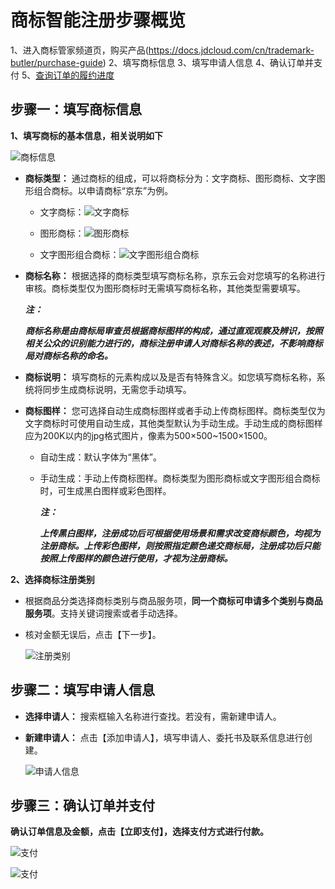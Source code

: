 # 商标智能注册步骤概览

1、进入商标管家频道页，购买产品(https://docs.jdcloud.com/cn/trademark-butler/purchase-guide)
2、填写商标信息
3、填写申请人信息
4、确认订单并支付
5、[查询订单的履约进度](https://docs.jdcloud.com/cn/trademark-butler/view-guide)



## 步骤一：填写商标信息

**1、填写商标的基本信息，相关说明如下**

![商标信息](https://static-ftcms.jd.com/p/files/637dd0d676c2a10453e2508a.png)

- **商标类型：** 通过商标的组成，可以将商标分为：文字商标、图形商标、文字图形组合商标。以申请商标“京东”为例。

   -   文字商标：![文字商标](https://static-ftcms.jd.com/p/files/637dd388e1fec54ed5df7b30.png)
 
   -   图形商标：![图形商标](https://static-ftcms.jd.com/p/files/637dd399f5229c4edbfa6380.png)

   -   文字图形组合商标：![文字图形组合商标](https://static-ftcms.jd.com/p/files/637dd3a5f5229c4edbfa6381.png)


- **商标名称：** 根据选择的商标类型填写商标名称，京东云会对您填写的名称进行审核。商标类型仅为图形商标时无需填写商标名称，其他类型需要填写。

   ***注：***
   
   ***商标名称是由商标局审查员根据商标图样的构成，通过直观观察及辨识，按照相关公众的识别能力进行的，商标注册申请人对商标名称的表述，不影响商标局对商标名称的命名。***

- **商标说明：** 填写商标的元素构成以及是否有特殊含义。如您填写商标名称，系统将同步生成商标说明，无需您手动填写。

- **商标图样：** 您可选择自动生成商标图样或者手动上传商标图样。商标类型仅为文字商标时可使用自动生成，其他类型默认为手动生成。手动生成的商标图样应为200K以内的jpg格式图片，像素为500×500~1500×1500。



   -   自动生成：默认字体为“黑体”。

   -   手动生成：手动上传商标图样。商标类型为图形商标或文字图形组合商标时，可生成黑白图样或彩色图样。

        ***注：***
       
        ***上传黑白图样，注册成功后可根据使用场景和需求改变商标颜色，均视为注册商标。上传彩色图样，则按照指定颜色递交商标局，注册成功后只能按照上传图样的颜色进行使用，才视为注册商标。***

**2、选择商标注册类别**


 - 	根据商品分类选择商标类别与商品服务项，**同一个商标可申请多个类别与商品服务项**。支持关键词搜索或者手动选择。

 - 	核对金额无误后，点击【下一步】。

    ![注册类别](https://static-ftcms.jd.com/p/files/637dd0f2e1fec54ed5df7b2d.png)



## 步骤二：填写申请人信息

- **选择申请人：** 搜索框输入名称进行查找。若没有，需新建申请人。

- **新建申请人：** 点击【添加申请人】，填写申请人、委托书及联系信息进行创建。

    ![申请人信息](https://static-ftcms.jd.com/p/files/637dd11776c2a10453e2508b.png)
    
    
## 步骤三：确认订单并支付

**确认订单信息及金额，点击【立即支付】，选择支付方式进行付款。**

![支付](https://static-ftcms.jd.com/p/files/637dd155f5229c4edbfa637f.png)


![支付](https://static-ftcms.jd.com/p/files/637dd16f341946045aef9fcb.png)




